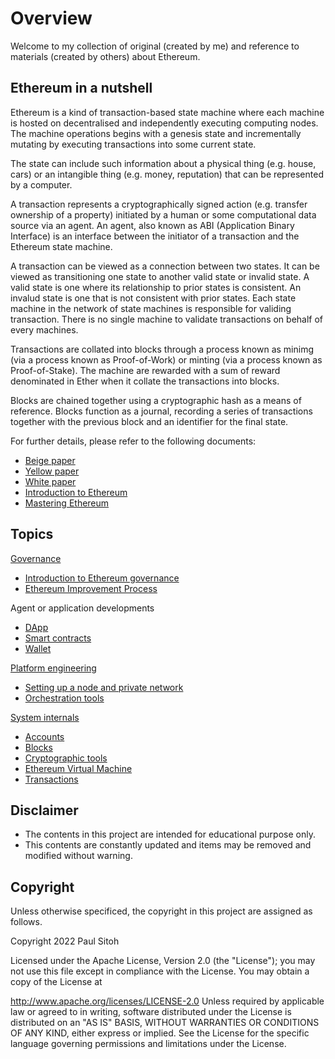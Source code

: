# Overview

Welcome to my collection of original (created by me) and reference to materials (created by others) about Ethereum.

## Ethereum in a nutshell

Ethereum is a kind of transaction-based state machine where each machine is hosted on decentralised and independently executing computing nodes. The machine operations begins with a genesis state and incrementally mutating by executing transactions into some current state.

The state can include such information about a physical thing (e.g. house, cars) or an intangible thing (e.g. money, reputation) that can be represented by a computer.

A transaction represents a cryptographically signed action (e.g. transfer ownership of a property) initiated by a human or some computational data source via an agent. An agent, also known as ABI (Application Binary Interface) is an interface between the initiator of a transaction and the Ethereum state machine.

A transaction can be viewed as a connection between two states. It can be viewed as transitioning one state to another valid state or invalid state. A valid state is one where its relationship to prior states is consistent. An invalud state is one that is not consistent with prior states. Each state machine in the network of state machines is responsible for validing transaction. There is no single machine to validate transactions on behalf of every machines.

Transactions are collated into blocks through a process known as minimg (via a process known as Proof-of-Work) or minting (via a process known as Proof-of-Stake). The machine are rewarded with a sum of reward denominated in Ether when it collate the transactions into blocks.

Blocks are chained together using a cryptographic hash as a means of reference. Blocks function as a journal, recording a series of transactions together with the previous block and an identifier for the final state.

For further details, please refer to the following documents:

* [Beige paper](https://github.com/chronaeon/beigepaper/blob/master/beigepaper.pdf)
* [Yellow paper](https://ethereum.github.io/yellowpaper/paper.pdf)
* [White paper](https://ethereum.org/en/whitepaper/)
* [Introduction to Ethereum](https://ethereum.org/en/developers/docs/intro-to-ethereum/)
* [Mastering Ethereum](https://cypherpunks-core.github.io/ethereumbook/)

## Topics

<u>Governance</u>

* [Introduction to Ethereum governance](https://arvanaghi.com/blog/explaining-the-genesis-block-in-ethereum/)
* [Ethereum Improvement Process](https://eips.ethereum.org/all)

</u>Agent or application developments</u>

* [DApp](./docs/dapp.md)
* [Smart contracts](./docs/smart.md)
* [Wallet](./docs/wallets.md)

<u>Platform engineering</u>

* [Setting up a node and private network](./docs/network.md)
* [Orchestration tools](./docs/orchtool.md)

<u>System internals</u>

* [Accounts](./docs/acct.md)
* [Blocks](./docs/blocks.md)
* [Cryptographic tools](./docs/crypto.md)
* [Ethereum Virtual Machine](./docs/evm.md)
* [Transactions](./docs/txn.md)

## Disclaimer

* The contents in this project are intended for educational purpose only.
* This contents are constantly updated and items may be removed and modified without warning.

## Copyright

Unless otherwise specificed, the copyright in this project are assigned as follows.

Copyright 2022 Paul Sitoh

Licensed under the Apache License, Version 2.0 (the "License"); you may not use this file except in compliance with the License. You may obtain a copy of the License at

http://www.apache.org/licenses/LICENSE-2.0 Unless required by applicable law or agreed to in writing, software distributed under the License is distributed on an "AS IS" BASIS, WITHOUT WARRANTIES OR CONDITIONS OF ANY KIND, either express or implied. See the License for the specific language governing permissions and limitations under the License.
